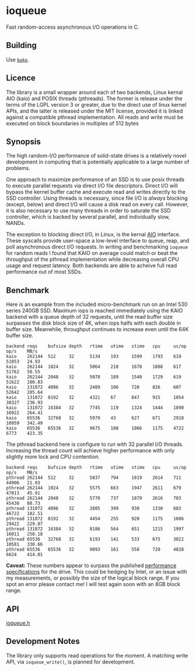 ioqueue
====

Fast random-access asynchronous I/O operations in C.

Building
----

Use [`bake`](/pub/scm/?p=bake.git;a=summary).

Licence
----

The library is a small wrapper around each of two backends, Linux kernal AIO (kaio) and POSIX threads (pthreads).  The former is release under the terms of the LGPL version 3 or greater, due to the direct use of linux kernel APIs, and the latter is released under the MIT license, provided it is linked against a compatible pthread implementation.  All reads and write must be executed on block boundaries in multiples of 512 bytes

Synopsis
----

The high random-I/O performance of solid-state drives is a relatively novel development in computing that is potentially applicable to a large number of problems.

One approach to maximize performance of an SSD is to use posix threads to execute parallel requests via direct I/O file descriptors. Direct I/O will bypass the kernel buffer cache and execute read and writes directly to the SSD controller. Using threads is necessary, since file I/O is *always* blocking (except, below) and direct I/O will cause a disk read on every call. However, it is also necessary to use many threads in order to saturate the SSD controller, which is backed by several parallel, and individually slow, NANDs.

The exception to blocking direct I/O, in Linux, is the kernal [AIO](https://code.google.com/p/kernel/wiki/AIOUserGuide) interface. These syscalls provide user-space a low-level interface to queue, reap, and poll asynchronous direct I/O requests.  In writing and benchmarking `ioqueue` for random reads I found that KAIO on average could match or beat the throughput of the pthread implementation while decreasing overall CPU usage and request latency.  Both backends are able to acheive full read performance out of most SSDs.

Benchmark
----

Here is an example from the included micro-benchmark run on an Intel 530 series 240GB SSD. Maximum iops is reached immediately using the KAIO backend with a queue depth of 32 requests, until the read buffer size surpasses the disk block size of 4K, when iops halfs with each double in buffer size.  Meanwhile, throughput continues to increase even until the 64K buffer size.

    backend reqs    bufsize depth   rtime   utime   stime   cpu     us/op   op/s    MB/s
    kaio    262144  512     32      5134    193     1599    1793    619     51053   24.93   
    kaio    262144  1024    32      5064    210     1678    1888    617     51762   50.55   
    kaio    262144  2048    32      5078    189     1540    1729    619     51622   100.83  
    kaio    131072  4096    32      2489    106     720     826     607     52642   205.64  
    kaio    131072  8192    32      4321    67      847     915     1054    30327   236.93  
    kaio    131072  16384   32      7745    119     1324    1444    1890    16922   264.41  
    kaio    65536   32768   32      5979    43      627     671     2918    10959   342.49  
    kaio    65536   65536   32      9675    108     1066    1175    4722    6773    423.35  

The pthread backend here is configure to run with 32 parallel I/O threads.  Increasing the thread count will achieve higher
performance with only slightly more lock and CPU contention.

    backend reqs    bufsize depth   rtime   utime   stime   cpu     us/op   op/s    MB/s
    pthread 262144  512     32      5837    794     1819    2614    711     44906   21.93   
    pthread 262144  1024    32      5575    663     1947    2611    679     47013   45.91   
    pthread 262144  2048    32      5770    737     1879    2616    703     45430   88.73   
    pthread 131072  4096    32      2805    399     930     1330    683     46722   182.51  
    pthread 131072  8192    32      4454    255     920     1175    1086    29422   229.87  
    pthread 131072  16384   32      8186    564     651     1215    1997    16011   250.18  
    pthread 65536   32768   32      6193    141     533     675     3022    10581   330.66  
    pthread 65536   65536   32      9893    161     558     720     4828    6624    414.01  

**Caveat:** These numbers appear to surpass the published [performance specifications](http://www.intel.com/content/www/us/en/solid-state-drives/solid-state-drives-530-series.html) for the drive. This could be hedging by Intel, or an issue with my measurements, or possibly the size of the logical block range. If you spot an error please contact me! I will test again soon with an 8GB block range.

API
---

[ioqueue.h](/pub/scm/?p=ioqueue.git;a=blob_plain;f=ioqueue.h)

Development Notes
----

The library only supports read operations for the moment.  A matching write API, via `ioqueue_write()`, is planned for development.
